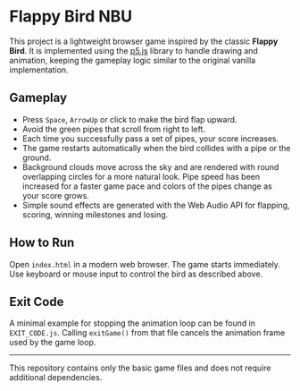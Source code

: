 # Flappy Bird NBU

This project is a lightweight browser game inspired by the classic **Flappy Bird**.
It is implemented using the [p5.js](https://p5js.org/) library to handle
drawing and animation, keeping the gameplay logic similar to the original
vanilla implementation.

## Gameplay

* Press `Space`, `ArrowUp` or click to make the bird flap upward.
* Avoid the green pipes that scroll from right to left.
* Each time you successfully pass a set of pipes, your score increases.
* The game restarts automatically when the bird collides with a pipe or the
  ground.
* Background clouds move across the sky and are rendered with round overlapping
  circles for a more natural look. Pipe speed has been increased for a faster
  game pace and colors of the pipes change as your score grows.
* Simple sound effects are generated with the Web Audio API for flapping,
  scoring, winning milestones and losing.

## How to Run

Open `index.html` in a modern web browser. The game starts immediately.
Use keyboard or mouse input to control the bird as described above.

## Exit Code

A minimal example for stopping the animation loop can be found in
`EXIT_CODE.js`. Calling `exitGame()` from that file cancels the animation
frame used by the game loop.

---

This repository contains only the basic game files and does not require
additional dependencies.
